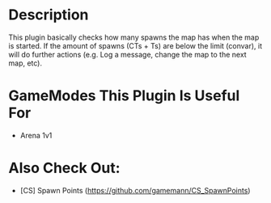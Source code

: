 # Description
This plugin basically checks how many spawns the map has when the map is started. If the amount of spawns (CTs + Ts) are below the limit (convar), it will do further actions (e.g. Log a message, change the map to the next map, etc).

# GameModes This Plugin Is Useful For
* Arena 1v1

# Also Check Out:
* [CS] Spawn Points (https://github.com/gamemann/CS_SpawnPoints)
